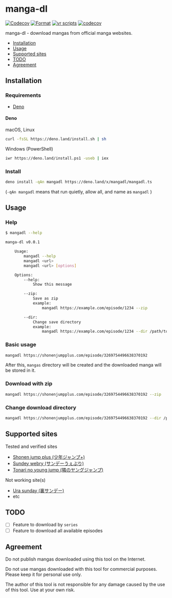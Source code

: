 # manga-dl

[![Codecov](https://github.com/p1atdev/manga-dl/actions/workflows/codecov.yaml/badge.svg)](https://github.com/p1atdev/manga-dl/actions/workflows/codecov.yaml)
[![Format](https://github.com/p1atdev/manga-dl/actions/workflows/format.yaml/badge.svg)](https://github.com/p1atdev/manga-dl/actions/workflows/format.yaml)
[![vr scripts](https://badges.velociraptor.run/flat.svg)](https://velociraptor.run)
[![codecov](https://codecov.io/gh/p1atdev/manga-dl/branch/main/graph/badge.svg?token=CNmbSQHTqS)](https://codecov.io/gh/p1atdev/manga-dl)

manga-dl - download mangas from official manga websites.

- [Installation](#installation)
- [Usage](#usage)
- [Supported sites](#supported-sites)
- [TODO](#todo)
- [Agreement](#agreement)

<h2 id="installation">Installation</h2>

### Requirements

- [Deno](https://deno.land)

#### Deno

macOS, Linux

```bash
curl -fsSL https://deno.land/install.sh | sh
```

Windows (PowerShell)

```bash
iwr https://deno.land/install.ps1 -useb | iex
```

### Install

```bash
deno install -qAn mangadl https://deno.land/x/mangadl/mangadl.ts
```

(`-qAn mangadl` means that run quietly, allow all, and name as `mangadl` )

<h2 id="usage">Usage</h2>

### Help

```bash
$ mangadl --help

manga-dl v0.0.1

    Usage:
        mangadl --help
        mangadl <url>
        mangadl <url> [options]

    Options:
        --help:
            Show this message

        --zip:
            Save as zip
            example:
                mangadl https://example.com/episode/1234 --zip

        --dir:
            Change save directory
            example:
                mangadl https://example.com/episode/1234 --dir /path/to/save/mangas
```

### Basic usage

```bash
mangadl https://shonenjumpplus.com/episode/3269754496638370192
```

After this, `mangas` directory will be created and the downloaded manga will be
stored in it.

### Download with zip

```bash
mangadl https://shonenjumpplus.com/episode/3269754496638370192 --zip
```

### Change download directory

```bash
mangadl https://shonenjumpplus.com/episode/3269754496638370192 --dir /path/to/download
```

<h2 id="supported-sites">Supported sites</h2>

Tested and verified sites

- [Shonen jump plus (少年ジャンプ+)](https://shonenjumpplus.com/)
- [Sundey webry (サンデーうぇぶり)](https://www.sunday-webry.com/)
- [Tonari no young jump (隣のヤングジャンプ)](https://tonarinoyj.jp/)

Not working site(s)

- [Ura sunday (裏サンデー)](https://urasunday.com)
- etc

<h2 id="todo">TODO</h2>

- [ ] Feature to download by `series`
- [ ] Feature to download all available episodes

<h2 id="agreement">Agreement</h2>

Do not publish mangas downloaded using this tool on the Internet.

Do not use mangas downloaded with this tool for commercial purposes. Please keep
it for personal use only.

The author of this tool is not responsible for any damage caused by the use of
this tool. Use at your own risk.
